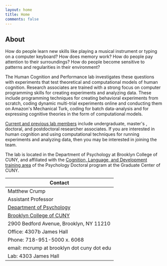 ```yaml
---
layout: home
title: Home
comments: false
---
```


## About

How do people learn new skills like playing a musical instrument or typing on a computer keyboard? How does memory work? How do people pay attention to their surroundings? How do people become sensitive to patterns and regularities in their environment?

The Human Cognition and Performance lab investigates these questions with experiments that test theoretical and computational models of human cognition. Research associates are trained with a strong focus on computer programming skills for creating experiments and analyzing data. These include programming techniques for creating behavioral experiments from scratch, coding dynamic multi-trial experiments online and conducting them on Amazon's Mechanical Turk, coding for batch data-analysis and for expressing cognitive theories in the form of computational models.

[Current and previous lab members](https://crumplab.github.io/people/) include undergraduate, master's , doctoral, and postdoctoral researcher associates. If you are interested in human cognition and using computational techniques for running experiments and analyzing data, then you may be interested in joining the team.

The lab is located in the Department of Psychology at Brooklyn College of CUNY, and affiliated with the [Cognition, Language, and Development training area](http://www.gc.cuny.edu/Page-Elements/Academics-Research-Centers-Initiatives/Doctoral-Programs/Psychology/Training-Areas/Cognition,-Language,-and-Development) of the Psychology Doctoral program at the Graduate Center of CUNY.

|   Contact   |
|-------------|
|Matthew Crump|
|Assistant Professor|
|[Department of Psychology](http://www.brooklyn.cuny.edu/web/academics/schools/naturalsciences/undergraduate/psychology.php)|
|[Brooklyn College of CUNY](http://www.brooklyn.cuny.edu/)|
|2900 Bedford Avenue, Brooklyn, NY 11210|
|Office: 4307b James Hall|
|Phone: 718-951-5000 x. 6068|
|email: mcrump at brooklyn dot cuny dot edu|
|Lab: 4303 James Hall|
